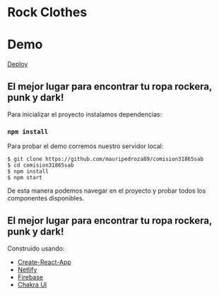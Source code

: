 # Rock Clothes

# Demo
[Deploy](https://rockclothes.netlify.app)

## El mejor lugar para encontrar tu ropa rockera, punk y dark!

Para inicializar el proyecto instalamos dependencias:

### `npm install`

Para probar el demo corremos nuestro servidor local:


```consola
$ git clone https://github.com/mauripedroza89/comision31865sab
$ cd comision31865sab
$ npm install
$ npm start
```

De esta manera podemos navegar en el proyecto y probar todos los componentes disponibles.
## El mejor lugar para encontrar tu ropa rockera, punk y dark!

Construido usando:

- [Create-React-App](https://create-react-app.dev/)
- [Netlify](https://netlify.com)
- [Firebase](https://firebase.com)
- [Chakra UI](https://chakra-ui.com/)




